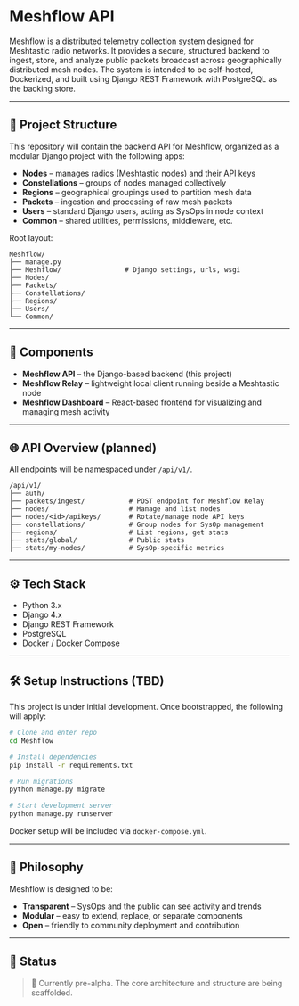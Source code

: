 # Meshflow API

Meshflow is a distributed telemetry collection system designed for Meshtastic radio networks. It provides a secure,
structured backend to ingest, store, and analyze public packets broadcast across geographically distributed mesh nodes.
The system is intended to be self-hosted, Dockerized, and built using Django REST Framework with PostgreSQL as the
backing store.

---

## 🔧 Project Structure

This repository will contain the backend API for Meshflow, organized as a modular Django project with the following
apps:

- **Nodes** – manages radios (Meshtastic nodes) and their API keys
- **Constellations** – groups of nodes managed collectively
- **Regions** – geographical groupings used to partition mesh data
- **Packets** – ingestion and processing of raw mesh packets
- **Users** – standard Django users, acting as SysOps in node context
- **Common** – shared utilities, permissions, middleware, etc.

Root layout:

```
Meshflow/
├── manage.py
├── Meshflow/                # Django settings, urls, wsgi
├── Nodes/
├── Packets/
├── Constellations/
├── Regions/
├── Users/
└── Common/
```

---

## 🚀 Components

- **Meshflow API** – the Django-based backend (this project)
- **Meshflow Relay** – lightweight local client running beside a Meshtastic node
- **Meshflow Dashboard** – React-based frontend for visualizing and managing mesh activity

---

## 🌐 API Overview (planned)

All endpoints will be namespaced under `/api/v1/`.

```
/api/v1/
├── auth/
├── packets/ingest/           # POST endpoint for Meshflow Relay
├── nodes/                    # Manage and list nodes
├── nodes/<id>/apikeys/       # Rotate/manage node API keys
├── constellations/           # Group nodes for SysOp management
├── regions/                  # List regions, get stats
├── stats/global/             # Public stats
├── stats/my-nodes/           # SysOp-specific metrics
```

---

## ⚙️ Tech Stack

- Python 3.x
- Django 4.x
- Django REST Framework
- PostgreSQL
- Docker / Docker Compose

---

## 🛠️ Setup Instructions (TBD)

This project is under initial development. Once bootstrapped, the following will apply:

```bash
# Clone and enter repo
cd Meshflow

# Install dependencies
pip install -r requirements.txt

# Run migrations
python manage.py migrate

# Start development server
python manage.py runserver
```

Docker setup will be included via `docker-compose.yml`.

---

## 🧭 Philosophy

Meshflow is designed to be:

- **Transparent** – SysOps and the public can see activity and trends
- **Modular** – easy to extend, replace, or separate components
- **Open** – friendly to community deployment and contribution

---

## 📌 Status

> 🧪 Currently pre-alpha. The core architecture and structure are being scaffolded.

